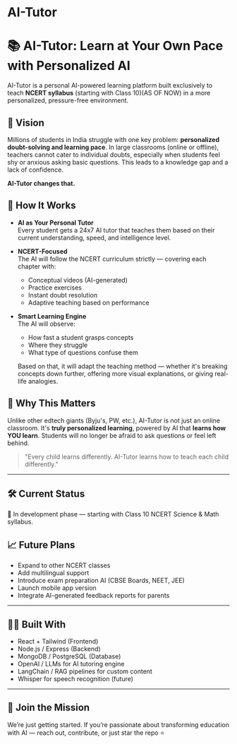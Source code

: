 # AI-Tutor
# 📚 AI-Tutor: Learn at Your Own Pace with Personalized AI

AI-Tutor is a personal AI-powered learning platform built exclusively to teach **NCERT syllabus** (starting with Class 10)(AS OF NOW) in a more personalized, pressure-free environment.

## 🎯 Vision

Millions of students in India struggle with one key problem: **personalized doubt-solving and learning pace**. In large classrooms (online or offline), teachers cannot cater to individual doubts, especially when students feel shy or anxious asking basic questions. This leads to a knowledge gap and a lack of confidence.

**AI-Tutor changes that.**

## 🧠 How It Works

- **AI as Your Personal Tutor**  
  Every student gets a 24x7 AI tutor that teaches them based on their current understanding, speed, and intelligence level.

- **NCERT-Focused**  
  The AI will follow the NCERT curriculum strictly — covering each chapter with:
  - Conceptual videos (AI-generated)
  - Practice exercises
  - Instant doubt resolution
  - Adaptive teaching based on performance

- **Smart Learning Engine**  
  The AI will observe:
  - How fast a student grasps concepts
  - Where they struggle
  - What type of questions confuse them

  Based on that, it will adapt the teaching method — whether it's breaking concepts down further, offering more visual explanations, or giving real-life analogies.

## 🚀 Why This Matters

Unlike other edtech giants (Byju's, PW, etc.), AI-Tutor is not just an online classroom. It's **truly personalized learning**, powered by AI that **learns how YOU learn**. Students will no longer be afraid to ask questions or feel left behind.

> "Every child learns differently. AI-Tutor learns how to teach each child differently."

---

## 🛠️ Current Status

🚧 In development phase — starting with Class 10 NCERT Science & Math syllabus.

## 📈 Future Plans

- Expand to other NCERT classes
- Add multilingual support
- Introduce exam preparation AI (CBSE Boards, NEET, JEE)
- Launch mobile app version
- Integrate AI-generated feedback reports for parents

---

## 👨‍💻 Built With

- React + Tailwind (Frontend)
- Node.js / Express (Backend)
- MongoDB / PostgreSQL (Database)
- OpenAI / LLMs for AI tutoring engine
- LangChain / RAG pipelines for custom content
- Whisper for speech recognition (future)

---

## 🙌 Join the Mission

We’re just getting started. If you’re passionate about transforming education with AI — reach out, contribute, or just star the repo ⭐


